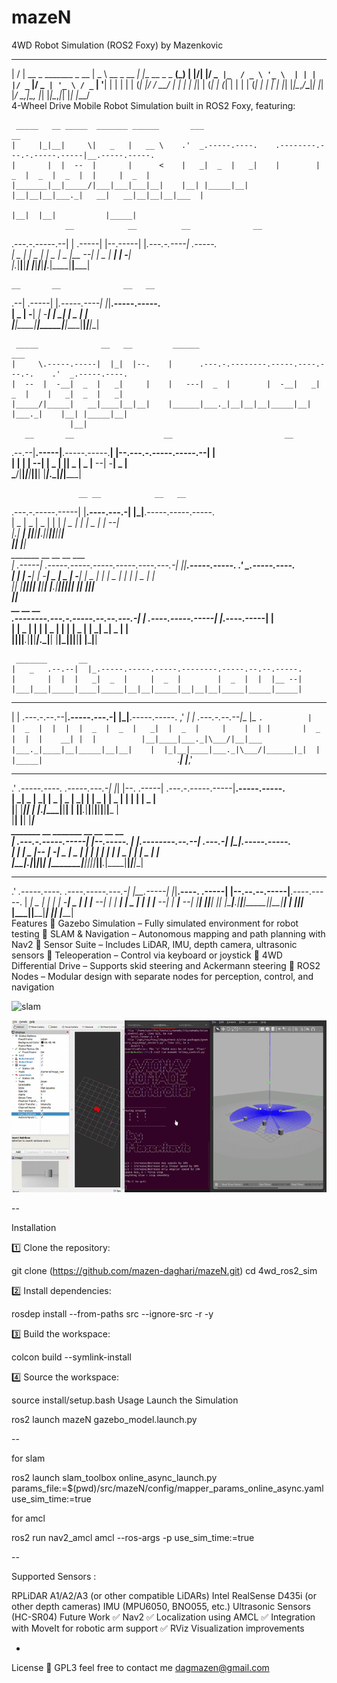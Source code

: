# mazeN
4WD Robot Simulation (ROS2 Foxy) by Mazenkovic
  __  __                       ____              _                _ 
 |  \/  | __ _ _______ _ __   |  _ \  __ _  __ _| |__   __ _ _ __(_)
 | |\/| |/ _` |_  / _ \ '_ \  | | | |/ _` |/ _` | '_ \ / _` | '__| |
 | |  | | (_| |/ /  __/ | | | | |_| | (_| | (_| | | | | (_| | |  | |
 |_|  |_|\__,_/___\___|_| |_| |____/ \__,_|\__, |_| |_|\__,_|_|  |_|
                                           |___/                    
 4-Wheel Drive Mobile Robot Simulation built in ROS2 Foxy, featuring:

     _____   __ _____  _______ ______       ___                                            __              
    |     |_|__|     \|   _   |   __ \    .'  _.-----.----.    .--------.---.-.-----.-----|__.-----.-----. 
    |       |  |  --  |       |      <    |   _|  _  |   _|    |        |  _  |  _  |  _  |  |     |  _  | 
    |_______|__|_____/|___|___|___|__|    |__| |_____|__|      |__|__|__|___._|   __|   __|__|__|__|___  | 
                                                                              |__|  |__|           |_____| 
                __            __          __              __                                               
.---.-.-----.--|  |    .-----|  |--.-----|  |_.---.-.----|  .-----.                                        
|  _  |     |  _  |    |  _  |  _  |__ --|   _|  _  |  __|  |  -__|                                        
|___._|__|__|_____|    |_____|_____|_____|____|___._|____|__|_____|                                        
                                                                                                           
    __       __              __   __                                                                       
.--|  .-----|  |_.-----.----|  |_|__.-----.-----.                                                          
|  _  |  -__|   _|  -__|  __|   _|  |  _  |     |                                                          
|_____|_____|____|_____|____|____|__|_____|__|__|                                                          
                                                                                                           
     _____              __   __         ______                                       ___                   
    |     \.-----.-----|  |_|  |--.    |      .---.-.--------.-----.----.---.-.    .'  _.-----.----.       
    |  --  |  -__|  _  |   _|     |    |   ---|  _  |        |  -__|   _|  _  |    |   _|  _  |   _|       
    |_____/|_____|   __|____|__|__|    |______|___._|__|__|__|_____|__| |___._|    |__| |_____|__|         
                 |__|                                                                                      
       __       __                    __                         __                                        
.--.--|__.-----|__.-----.-----.______|  |--.---.-.-----.-----.--|  |                                       
|  |  |  |__ --|  |  _  |     |______|  _  |  _  |__ --|  -__|  _  |                                       
 \___/|__|_____|__|_____|__|__|      |_____|___._|_____|_____|_____|                                       
                                                                                                           
                   __ __            __   __                                                                
.---.-.-----.-----|  |__.----.---.-|  |_|__.-----.-----.-----.                                             
|  _  |  _  |  _  |  |  |  __|  _  |   _|  |  _  |     |__ --|                                             
|___._|   __|   __|__|__|____|___._|____|__|_____|__|__|_____|                                             
      |__|  |__|                                                                                           
     _______       __                                    __   __                   ___                     
    |_     _.-----|  .-----.-----.-----.-----.----.---.-|  |_|__.-----.-----.    .'  _.-----.----.         
      |   | |  -__|  |  -__|  _  |  _  |  -__|   _|  _  |   _|  |  _  |     |    |   _|  _  |   _|         
      |___| |_____|__|_____|_____|   __|_____|__| |___._|____|__|_____|__|__|    |__| |_____|__|           
                                 |__|                                                                      
                                  __                       __              __                              
.--------.---.-.-----.--.--.---.-|  |    .----.-----.-----|  |_.----.-----|  |                             
|        |  _  |     |  |  |  _  |  |    |  __|  _  |     |   _|   _|  _  |  |                             
|__|__|__|___._|__|__|_____|___._|__|    |____|_____|__|__|____|__| |_____|__|                             
                                                                                                           
     _______       __                                                                                      
    |   _   .--.--|  |_.-----.-----.-----.--------.-----.--.--.-----.                                      
    |       |  |  |   _|  _  |     |  _  |        |  _  |  |  |__ --|                                      
    |___|___|_____|____|_____|__|__|_____|__|__|__|_____|_____|_____|                                      
                                                                                                           
 _______             __             __   __                   ___ _______             ______ ___           
|    |  .---.-.--.--|__.-----.---.-|  |_|__.-----.-----.    ,'  _|    |  .---.-.--.--|__    |_  `.         
|       |  _  |  |  |  |  _  |  _  |   _|  |  _  |     |    |  | |       |  _  |  |  |    __| |  |         
|__|____|___._|\___/|__|___  |___._|____|__|_____|__|__|    |  |_|__|____|___._|\___/|______|_|  |         
                       |_____|                              `.___|                          |___,'         
  ___                             __   __               __                   __                            
.'  _.-----.----.    .-----.---.-|  |_|  |--.    .-----|  .---.-.-----.-----|__.-----.-----.               
|   _|  _  |   _|    |  _  |  _  |   _|     |    |  _  |  |  _  |     |     |  |     |  _  |               
|__| |_____|__|      |   __|___._|____|__|__|    |   __|__|___._|__|__|__|__|__|__|__|___  |               
                     |__|                        |__|                                |_____|               
     _______                   __               _______ __                __       __   __                 
    |     __.---.-.-----.-----|  |--.-----.    |     __|__.--------.--.--|  .---.-|  |_|__.-----.-----.    
    |    |  |  _  |-- __|  -__|  _  |  _  |    |__     |  |        |  |  |  |  _  |   _|  |  _  |     |    
    |_______|___._|_____|_____|_____|_____|    |_______|__|__|__|__|_____|__|___._|____|__|_____|__|__|    
                                                                                                           
  ___                                  __ __       __   __                 __                __            
.'  _.-----.----.    .----.-----.---.-|  |__.-----|  |_|__.----.    .-----|  |--.--.--.-----|__.----.-----.
|   _|  _  |   _|    |   _|  -__|  _  |  |  |__ --|   _|  |  __|    |  _  |     |  |  |__ --|  |  __|__ --|
|__| |_____|__|      |__| |_____|___._|__|__|_____|____|__|____|    |   __|__|__|___  |_____|__|____|_____|
                                                                    |__|        |_____|                    
Features
🔹 Gazebo Simulation – Fully simulated environment for robot testing
🔹 SLAM & Navigation – Autonomous mapping and path planning with Nav2
🔹 Sensor Suite – Includes LiDAR, IMU, depth camera, ultrasonic sensors
🔹 Teleoperation – Control via keyboard or joystick
🔹 4WD Differential Drive – Supports skid steering and Ackermann steering
🔹 ROS2 Nodes – Modular design with separate nodes for perception, control, and navigation

![slam](https://github.com/mazen-daghari/mazeN/blob/334f24de1bf3aeb0b9ea591387faadd7f677bd82/slam.gif)

![Robot Moving](https://github.com/mazen-daghari/mazeN/blob/753a22411766561b1b7b400f00673db399df9285/moving_robot.gif)

--


Installation

1️⃣ Clone the repository:


git clone (https://github.com/mazen-daghari/mazeN.git)
cd 4wd_ros2_sim

2️⃣ Install dependencies:


rosdep install --from-paths src --ignore-src -r -y

3️⃣ Build the workspace:


colcon build --symlink-install


4️⃣ Source the workspace:

source install/setup.bash
Usage
Launch the Simulation


ros2 launch mazeN  gazebo_model.launch.py

--

for slam 

ros2 launch slam_toolbox online_async_launch.py params_file:=$(pwd)/src/mazeN/config/mapper_params_online_async.yaml use_sim_time:=true

for amcl 

ros2 run nav2_amcl amcl --ros-args -p use_sim_time:=true

--

Supported Sensors :

RPLiDAR A1/A2/A3 (or other compatible LiDARs)
Intel RealSense D435i (or other depth cameras)
IMU (MPU6050, BNO055, etc.)
Ultrasonic Sensors (HC-SR04)
Future Work
✅ Nav2
✅ Localization using AMCL
✅ Integration with MoveIt for robotic arm support
✅ RViz Visualization improvements

-

License
📜 GPL3
feel free to contact me dagmazen@gmail.com
